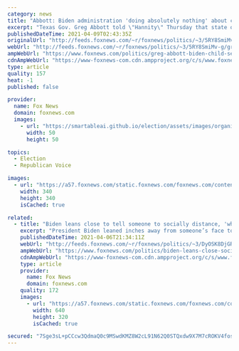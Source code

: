 ```yaml
---
category: news
title: "Abbott: Biden administration 'doing absolutely nothing' about child sex assault claims at migrant facility"
excerpt: "Texas Gov. Greg Abbott told \"Hannity\" Thursday that state officials have not been allowed to enter a San Antonio migrant holding facility to investigate claims of child sexual assault."
publishedDateTime: 2021-04-09T02:43:35Z
originalUrl: "http://feeds.foxnews.com/~r/foxnews/politics/~3/5RY8SmiMv-g/greg-abbott-biden-child-sex-assault-migrants-san-antonio"
webUrl: "http://feeds.foxnews.com/~r/foxnews/politics/~3/5RY8SmiMv-g/greg-abbott-biden-child-sex-assault-migrants-san-antonio"
ampWebUrl: "https://www.foxnews.com/politics/greg-abbott-biden-child-sex-assault-migrants-san-antonio.amp"
cdnAmpWebUrl: "https://www-foxnews-com.cdn.ampproject.org/c/s/www.foxnews.com/politics/greg-abbott-biden-child-sex-assault-migrants-san-antonio.amp"
type: article
quality: 157
heat: -1
published: false

provider:
  name: Fox News
  domain: foxnews.com
  images:
    - url: "https://smartableai.github.io/election/assets/images/organizations/foxnews.com-50x50.jpg"
      width: 50
      height: 50

topics:
  - Election
  - Republican Voice

images:
  - url: "https://a57.foxnews.com/static.foxnews.com/foxnews.com/content/uploads/2018/09/340/340/fox-news.jpg?ve=1&tl=1"
    width: 340
    height: 340
    isCached: true

related:
  - title: "Biden leans close to tell someone to socially distance, 'which I'm not doing'"
    excerpt: "President Biden leaned inches away from someone’s face to urge them to practice social distancing as he promoted the nation’s vaccine progress Tuesday afternoon, video shows."
    publishedDateTime: 2021-04-06T21:34:11Z
    webUrl: "http://feeds.foxnews.com/~r/foxnews/politics/~3/DyOSK8DjGRk/biden-leans-close-social-distancing"
    ampWebUrl: "https://www.foxnews.com/politics/biden-leans-close-social-distancing.amp"
    cdnAmpWebUrl: "https://www-foxnews-com.cdn.ampproject.org/c/s/www.foxnews.com/politics/biden-leans-close-social-distancing.amp"
    type: article
    provider:
      name: Fox News
      domain: foxnews.com
    quality: 172
    images:
      - url: "https://a57.foxnews.com/static.foxnews.com/foxnews.com/content/uploads/2021/04/640/320/AP21096696393947-e1617743978498.jpg?ve=1&tl=1"
        width: 640
        height: 320
        isCached: true

secured: "7Sge3sL+pCCcw3QdmaQ0c9MSwdKMZ8W2cL91N62Q0STQxdw9X7M7cROKV4foscm/KRq1G0HHZ7RYdGDE9Osma4mmLoDUAUHQm2WPjNrnRG5JJH3NNoU+NKcBpVvfTb9qfPY+4LLAVxSOVabYygvH1QhdKXNcxHsmZk3nFg0v8lOaYvPX/9MiKfOq362yYnnEj7Qo+x4aFNkbAPv3BCGTCeA6NESTuEo4mz7OTW+v5pGU8h7C/KCJ3mPp4QRrquqWYRT3ToV9nmwQZcATGK2zR1mTLZTYsm3UILWsCbsF157fcGS1cZseyIXnk7xVrech+hyrUGYgr7sFz4/7wxWV8tFw0Hbz0WnmOZD274DBPAs=;E+wvUMKBs2kWqyA1C0231Q=="
---
```


